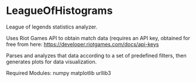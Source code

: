 # LeagueOfHistograms
League of legends statistics analyzer.

Uses Riot Games API to obtain match data (requires an API key, obtained for free from here:
https://developer.riotgames.com/docs/api-keys

Parses and analyzes that data according to a set of predefined filters, then generates plots for data visualization.


Required Modules:
numpy
matplotlib
urllib3